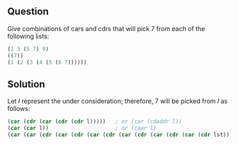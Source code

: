 Question
---
Give combinations of cars and cdrs that will pick 7 from each of the following lists:

```scheme
(1 3 (5 7) 9)
((7))
(1 (2 (3 (4 (5 (6 7))))))
```

Solution
---
Let _l_ represent the under consideration; therefore, 7 will be picked from _l_ as follows:

```scheme
(car (cdr (car (cdr (cdr l)))))   ; or (car (cdaddr l))
(car (car l))                     ; or (caar l)
(car (car (cdr (car (cdr (car (cdr (car (cdr (car (cdr (car (cdr lst)))))))))))))   ; or (car (cadadr (cadadr (cadadr lst))))
```